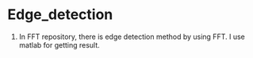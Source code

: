 # Edge_detection
1. In FFT repository, there is edge detection method by using FFT. I use matlab for getting result.
